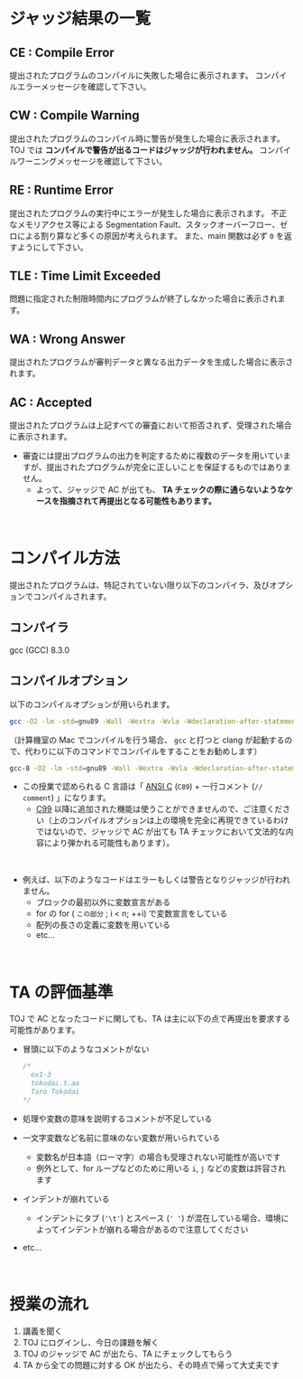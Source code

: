 # ジャッジ結果の一覧
## CE : Compile Error
提出されたプログラムのコンパイルに失敗した場合に表示されます。
コンパイルエラーメッセージを確認して下さい。

## CW : Compile Warning
提出されたプログラムのコンパイル時に警告が発生した場合に表示されます。
TOJ では **コンパイルで警告が出るコードはジャッジが行われません。**
コンパイルワーニングメッセージを確認して下さい。

## RE : Runtime Error
提出されたプログラムの実行中にエラーが発生した場合に表示されます。
不正なメモリアクセス等による Segmentation Fault、スタックオーバーフロー、ゼロによる割り算など多くの原因が考えられます。
また、main 関数は必ず `0` を返すようにして下さい。

## TLE : Time Limit Exceeded
問題に指定された制限時間内にプログラムが終了しなかった場合に表示されます。

## WA : Wrong Answer
提出されたプログラムが審判データと異なる出力データを生成した場合に表示されます。

## AC : Accepted
提出されたプログラムは上記すべての審査において拒否されず、受理された場合に表示されます。

- 審査には提出プログラムの出力を判定するために複数のデータを用いていますが、提出されたプログラムが完全に正しいことを保証するものではありません。
  - よって、ジャッジで AC が出ても、 **TA チェックの際に通らないようなケースを指摘されて再提出となる可能性もあります。**

<br>

# コンパイル方法
提出されたプログラムは、特記されていない限り以下のコンパイラ、及びオプションでコンパイルされます。

## コンパイラ
gcc (GCC) 8.3.0

## コンパイルオプション
以下のコンパイルオプションが用いられます。

```sh
gcc -O2 -lm -std=gnu89 -Wall -Wextra -Wvla -Wdeclaration-after-statement
```

（計算機室の Mac でコンパイルを行う場合、 `gcc` と打つと clang が起動するので、代わりに以下のコマンドでコンパイルをすることをお勧めします）

```sh
gcc-8 -O2 -lm -std=gnu89 -Wall -Wextra -Wvla -Wdeclaration-after-statement
```

- この授業で認められる C 言語は「 [ANSI C](https://ja.wikipedia.org/wiki/ANSI_C) (`C89`) + 一行コメント (`// comment`) 」になります。
  - [C99](https://ja.wikipedia.org/wiki/C99) 以降に追加された機能は使うことができませんので、ご注意ください（上のコンパイルオプションは上の環境を完全に再現できているわけではないので、ジャッジで AC が出ても TA チェックにおいて文法的な内容により弾かれる可能性もあります）。

<br>

- 例えば、以下のようなコードはエラーもしくは警告となりジャッジが行われません。
  - ブロックの最初以外に変数宣言がある
  - for の for ( `この部分` ; i < n; ++i) で変数宣言をしている
  - 配列の長さの定義に変数を用いている
  - etc...


<br>

# TA の評価基準
TOJ で AC となったコードに関しても、TA は主に以下の点で再提出を要求する可能性があります。

- 冒頭に以下のようなコメントがない

  ```c
  /*
    ex1-3
    tokodai.t.aa
    Taro Tokodai
  */
  ```

- 処理や変数の意味を説明するコメントが不足している
- 一文字変数など名前に意味のない変数が用いられている
  - 変数名が日本語（ローマ字）の場合も受理されない可能性が高いです
  - 例外として、for ループなどのために用いる `i`, `j` などの変数は許容されます
- インデントが崩れている
  - インデントにタブ (`'\t'`) とスペース (`' '`) が混在している場合、環境によってインデントが崩れる場合があるので注意してください
- etc...

<br>

# 授業の流れ
1. 講義を聞く
1. TOJ にログインし、今日の課題を解く
1. TOJ のジャッジで AC が出たら、TA にチェックしてもらう
1. TA から全ての問題に対する OK が出たら、その時点で帰って大丈夫です

<br>
